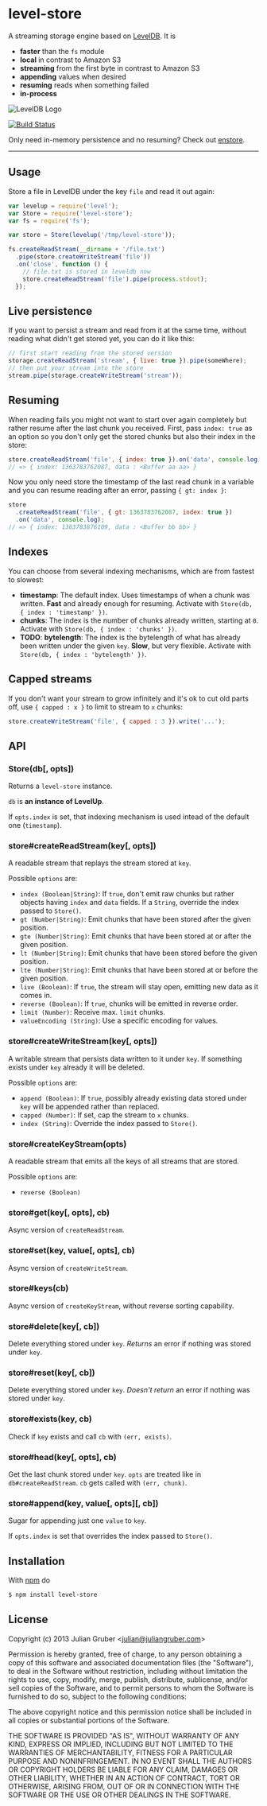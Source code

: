 # level-store

A streaming storage engine based on [LevelDB](https://github.com/rvagg/node-levelup). It is

* **faster** than the `fs` module
* **local** in contrast to Amazon S3
* **streaming** from the first byte in contrast to Amazon S3
* **appending** values when desired
* **resuming** reads when something failed
* **in-process**

![LevelDB Logo](https://twimg0-a.akamaihd.net/profile_images/3360574989/92fc472928b444980408147e5e5db2fa_bigger.png)

[![Build Status](https://travis-ci.org/juliangruber/level-store.png)](https://travis-ci.org/juliangruber/level-store)

Only need in-memory persistence and no resuming? Check out [enstore](https://github.com/juliangruber/enstore).

***

## Usage

Store a file in LevelDB under the key `file` and read it out again:

```js
var levelup = require('level');
var Store = require('level-store');
var fs = require('fs');

var store = Store(levelup('/tmp/level-store'));

fs.createReadStream(__dirname + '/file.txt')
  .pipe(store.createWriteStream('file'))
  .on('close', function () {
    // file.txt is stored in leveldb now
    store.createReadStream('file').pipe(process.stdout);
  });
```

## Live persistence

If you want to persist a stream and read from it at the same time, without reading what didn't get stored yet,
you can do it like this:

```js
// first start reading from the stored version
storage.createReadStream('stream', { live: true }).pipe(someWhere);
// then put your stream into the store
stream.pipe(storage.createWriteStream('stream'));
```

## Resuming

When reading fails you might not want to start over again completely but rather
resume after the last chunk you received. First, pass `index: true` as an
option so you don't only get the stored chunks but also their index in the
store:

```js
store.createReadStream('file', { index: true }).on('data', console.log);
// => { index: 1363783762087, data : <Buffer aa aa> }
```

Now you only need store the timestamp of the last read chunk in a variable and you can
resume reading after an error, passing `{ gt: index }`:

```js
store
  .createReadStream('file', { gt: 1363783762087, index: true })
  .on('data', console.log);
// => { index: 1363783876109, data : <Buffer bb bb> }
```

## Indexes

You can choose from several indexing mechanisms, which are from fastest to
slowest:

* **timestamp**: The default index. Uses timestamps of when a chunk was written.
**Fast** and already enough for resuming. Activate with
`Store(db, { index : 'timestamp' })`.
* **chunks**: The index is the number of chunks already written, starting at `0`.
Activate with `Store(db, { index : 'chunks' })`.
* **TODO**: **bytelength**: The index is the bytelength of what has already been written
under the given `key`. **Slow**, but very flexible. Activate with
`Store(db, { index : 'bytelength' })`.

## Capped streams

If you don't want your stream to grow infinitely and it's ok to cut old parts
off, use `{ capped : x }` to limit to stream to `x` chunks:

```js
store.createWriteStream('file', { capped : 3 }).write('...');
```

## API

### Store(db[, opts])

Returns a `level-store` instance.

`db` is **an instance of LevelUp**.

If `opts.index` is set, that indexing mechanism is used intead of the
default one (`timestamp`).

### store#createReadStream(key[, opts])

A readable stream that replays the stream stored at `key`.

Possible `options` are:

* `index (Boolean|String)`: If `true`, don't emit raw chunks but rather objects having
`index` and `data` fields. If a `String`, override the index passed to `Store()`.
* `gt (Number|String)`: Emit chunks that have been stored after the given position.
* `gte (Number|String)`:  Emit chunks that have been stored at or after the given position.
* `lt (Number|String)`: Emit chunks that have been stored before the given position.
* `lte (Number|String)`:  Emit chunks that have been stored at or before the given position.
* `live (Boolean)`: If `true`, the stream will stay open, emitting new data as it comes in.
* `reverse (Boolean)`: If `true`, chunks will be emitted in reverse order.
* `limit (Number)`: Receive max. `limit` chunks.
* `valueEncoding (String)`: Use a specific encoding for values.

### store#createWriteStream(key[, opts])

A writable stream that persists data written to it under `key`. If something exists under `key`
already it will be deleted.

Possible `options` are:

* `append (Boolean)`: If `true`, possibly already existing data stored under `key` will be appended
rather than replaced.
* `capped (Number)`: If set, cap the stream to `x` chunks.
* `index (String)`: Override the index passed to `Store()`.

### store#createKeyStream(opts)

A readable stream that emits all the keys of all streams that are stored.

Possible `options` are:

* `reverse (Boolean)`

### store#get(key[, opts], cb)

Async version of `createReadStream`.

### store#set(key, value[, opts], cb)

Async version of `createWriteStream`.

### store#keys(cb)

Async version of `createKeyStream`, without reverse sorting capability.

### store#delete(key[, cb])

Delete everything stored under `key`. _Returns_ an error if nothing was stored
under `key`.

### store#reset(key[, cb])

Delete everything stored under `key`. _Doesn't return_ an error if nothing was stored
under `key`.

### store#exists(key, cb)

Check if `key` exists and call `cb` with `(err, exists)`.

### store#head(key[, opts], cb)

Get the last chunk stored under `key`. `opts` are treated like in
`db#createReadStream`. `cb` gets called with `(err, chunk)`.

### store#append(key, value[, opts][, cb])

Sugar for appending just one `value` to `key`.

If `opts.index` is set that overrides the index passed to `Store()`.

## Installation

With [npm](http://npmjs.org) do

```bash
$ npm install level-store
```

## License

Copyright (c) 2013 Julian Gruber &lt;julian@juliangruber.com&gt;

Permission is hereby granted, free of charge, to any person obtaining a copy of this software and associated documentation files (the "Software"), to deal in the Software without restriction, including without limitation the rights to use, copy, modify, merge, publish, distribute, sublicense, and/or sell copies of the Software, and to permit persons to whom the Software is furnished to do so, subject to the following conditions:

The above copyright notice and this permission notice shall be included in all copies or substantial portions of the Software.

THE SOFTWARE IS PROVIDED "AS IS", WITHOUT WARRANTY OF ANY KIND, EXPRESS OR IMPLIED, INCLUDING BUT NOT LIMITED TO THE WARRANTIES OF MERCHANTABILITY, FITNESS FOR A PARTICULAR PURPOSE AND NONINFRINGEMENT. IN NO EVENT SHALL THE AUTHORS OR COPYRIGHT HOLDERS BE LIABLE FOR ANY CLAIM, DAMAGES OR OTHER LIABILITY, WHETHER IN AN ACTION OF CONTRACT, TORT OR OTHERWISE, ARISING FROM, OUT OF OR IN CONNECTION WITH THE SOFTWARE OR THE USE OR OTHER DEALINGS IN THE SOFTWARE.
